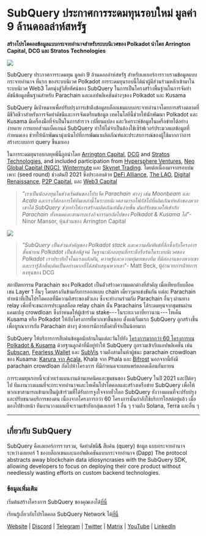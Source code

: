 # SubQuery ประกาศการระดมทุนรอบใหม่ มูลค่า 9 ล้านดอลล่าห์สหรัฐ

**สร้างโปรโตคอลข้อมูลแบบกระจายอำนาจสำหรับระบบนิเวศของ Polkadot  นำโดย Arrington Capital, DCG และ Stratos Technologies**

![](https://cdn-images-1.medium.com/max/1600/0*PR4oqrB9Am03VseR)

SubQuery ประกาศการระดมทุน มูลค่า 9 ล้านดอลล่าห์สหรัฐ สำหรับเลเยอร์การรวบรวมข้อมูลแบบกระจายอำนาจ ที่แรก ของระบบนิเวศ Polkadot การระดมทุนรอบนี้ได้นำผู้มีส่วนร่วมหลักเข้ามาในระบบนิเวศ Web3 โดยมุ่งสู่วิสัยทัศน์ของ SubQuery ในการเป็นโครงสร้างพื้นฐานในการจัดทำดัชนีข้อมูลพื้นฐานสำหรับ Parachain และแอปพลิเคชันต่างๆของ Polkadot และ Kusama

SubQuery มีเป้าหมายเพื่อปรับปรุงการเข้าถึงข้อมูลบล็อกเชนแบบกระจายอำนาจโดยการสร้างตลาดที่มีชีวิตชีวาสำหรับการจัดทำดัชนีและการจัดเตรียมข้อมูล เทคโนโลยีนี้ช่วยให้นักพัฒนา Polkadot และ Kusama มีเครื่องมือที่จำเป็นในการสำรวจ เปลี่ยนแปลง และวิเคราะห์ข้อมูลในเครือข่ายได้อย่างง่ายดาย การแยกส่วนแบ็คเอนด์ SubQuery ทำให้ไม่จำเป็นต้องใช้เซิร์ฟเวอร์ประมวลผลข้อมูลที่กำหนดเอง ช่วยให้นักพัฒนามุ่งเน้นไปที่การพัฒนาผลิตภัณฑ์และประสบการณ์ของผู้ใช้มากกว่าการสร้างระบบการ query ขึ้นมาเอง

ในการระดมทุนรอบกลยุทธิ์นี้ถูกนำโดย [Arrington Capital](https://arringtonxrpcapital.com/), [DCG](https://dcg.co/) and [Stratos Technologies](https://www.stratoslp.com/), and included participation from [Hypersphere Ventures](https://hypersphere.ventures/), [Neo Global Capital (NGC)](http://ngc.fund/), [Wintermute](https://www.wintermute.com/) และ [Skynet Trading](http://skynettrading.com/). โดยต่อเนื่องมาจากรอบบ่มเพาะ (seed round) ช่วงต้นปี 2021 ซึ่งประกอบด้วย [DeFi Alliance](https://defialliance.co/), [The LAO](https://www.thelao.io/), [Digital Renaissance](https://drf.ee/), [P2P Capital](https://www.p2pcap.com/), และ [Web3 Capital](https://web3.capital/)

> *"เราเป็นนักลงทุนในช่วงเริ่มต้นของโปรเจ็ค Parachain ต่างๆ เช่น Moonbeam และ Acala และเราก็ต้องการให้ทีมเหล่านี้ในระบบนิเวศสามารถโฟกัสไปที่ผลิตภัณฑ์หลักของพวกเขาได้ SubQuery ช่วยทำให้การสร้างผลิตภัณฑ์นั้นง่ายขึ้น มันปรับขนาดให้เข้ากับ Parachain ทั้งหมดและสามารถเร่งกิจกรรมรถัดไปของ Polkadot & Kusama ได้"*- Ninor Mansor, หุ้นส่วนของ Arrington Capital

![](https://cdn-images-1.medium.com/max/1600/1*j4VHuY_BgjkYv_bQ6_DmcQ.gif)

> *"SubQuery เป็นส่วนสำคัญของ Polkadot stack และความสัมพันธ์ที่ลึกซึ้งกับโครงการชั้นนำบน Polkadot เป็นข้อพิสูจน์ ในฐานะนักลงทุนที่กระตือรือร้นในระบบนิเวศของ Polkadot เราประทับใจในแรงผลักดัน, ความรู้และความทุ่มเทของทีม ที่มีต่องานของพวกเขา และเรารู้สึกตื่นเต้นเป็นอย่างมากที่ได้สนับสนุนพวกเขา"*- Matt Beck, ผู้อำนวยการฝ่ายการลงทุนของ DCG

สถาปัตยกรรม Parachain ของ Polkadot เป็นตัวสร้างความแตกต่างที่สำคัญ เมื่อเทียบกับบล็อคเชน Layer 1 อื่นๆ โดยตรงกันข้ามกับการออกแบบ chain เดี่ยวๆมาแข่งขันกัน แต่ละ Parachain ทำหน้าที่เป็นโปรโตคอลที่มีความอิสระของตัวเอง ซึ่งจะทำงานร่วมกับ Parachain อื่นๆ ผ่านทาง relay เพื่อที่จะชนะการประมูลสล็อต relay chain นั้น Parachains ได้ระดมทุนจากชุมชนผ่านแคมเปญ crowdloan ซึ่งกำหนดให้ผู้เข้าร่วม stake--- ในระยะเวลาที่ยาวนาน --- โทเค็น Kusama หรือ Polkadot ให้กับโครงการที่พวกเขาชื่นชอบ ตั้งแต่เริ่มแรก SubQuery ถูกสร้างขึ้นเพื่อบูรณาการกับ Parachain ต่างๆ ด้วยการมีการตั้งค่าที่จำเป็นน้อยมาก

SubQuery ให้บริการการสืบค้นข้อมูลนับล้านในแต่ละวันไปยัง [โครงการมากกว่า 60 โครงการบน Polkadot & Kusama](https://explorer.subquery.network/) ด้วยฐานลูกค้าที่มีอยู่ทำให้ SubQuery ถูกรวมเข้ากับแอปพลิเคชั่น เช่น [Subscan](https://subquery.medium.com/subscans-multi-signature-tool-powered-by-subquery-926da3e4fc25), [Fearless Wallet](https://explorer.subquery.network/subquery/ef1rspb/fearless-wallet) และ [SubVis](https://subquery.medium.com/explore-kusama-auctions-with-subvis-io-and-subquery-522351538d17) รวมถึงสามในห้าผู้ชนะ parachain crowdloan ของ Kusama: [Karura จาก Acala](https://subquery.medium.com/karura-integrates-with-subquery-to-aggregate-and-serve-defi-data-to-kusama-builders-d34f0e722311), Khala จาก Phala และ [Bifrost](https://subquery.medium.com/bifrost-chooses-subquery-to-provide-the-data-for-their-new-dapp-c8005ee54f38) นอกจากนี้ยังมี parachain crowdloan ถัดไปห้าโครงการ ที่มีกำหนดจะเผยแพร่ตลอดเดือนกันยายน

การระดมทุนรอบนี้จะช่วยเร่งแผนงานด้านเทคนิคและชุมชนของ SubQuery ในปี 2021 และปีต่อๆ ไป ทีมงานวางแผนที่จะกระจายอำนาจและโทเค็นโปรโตคอลและสร้างเครือข่าย SubQuery เพื่อให้พวกเขาสามารถเข้ามาเป็นผู้เข้าร่วมที่ได้รับการจูงใจจากทั่วโลก SubQuery ยังวางแผนที่จะปรับปรุงและปรับขนาดบริการของตน เนื่องจากโครงการกว่า 60 โครงการนั้นกำลังใช้บริการโฮสต์อยู่แล้ว เมื่อมองไปข้างหน้า ทีมงานวางแผนที่จะรวมเข้ากับกลุ่มเลเยอร์ 1 อื่น ๆ รวมถึง Solana, Terra และอื่น ๆ

* * * * *

## เกี่ยวกับ SubQuery

SubQuery คือเลเยอร์การรวบรวม, จัดทำดัชนี& สืบค้น (query) ข้อมูล แบบกระจายอำนาจ ระหว่างเลเยอร์ 1 ของบล็อกเชนและแอปพลิเคชันแบบกระจายอำนาจ (Dapp) The protocol abstracts away blockchain data idiosyncrasies with the SubQuery SDK, allowing developers to focus on deploying their core product without needlessly wasting efforts on custom backend technologies.

### ข้อมูลเพิ่มเติม

เริ่มต้นสร้างโครงการ SubQuery ของคุณเองได้[ที่นี่](https://doc.subquery.network/)

เรียนรู้เกี่ยวกับโปรโตคอล SubQuery Network ได้[ที่นี่](https://static.subquery.network/whitepaper.pdf)

[Website](https://subquery.network/) | [Discord](https://discord.com/invite/78zg8aBSMG) | [Telegram](https://t.me/subquerynetwork) | [Twitter](https://twitter.com/subquerynetwork) | [Matrix](https://matrix.to/#/#subquery:matrix.org) | [YouTube](https://www.youtube.com/channel/UCi1a6NUUjegcLHDFLr7CqLw) | [LinkedIn](https://www.linkedin.com/company/subquery)